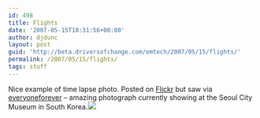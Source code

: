 ```yaml
---
id: 498
title: Flights
date: '2007-05-15T18:31:56+00:00'
author: djdunc
layout: post
guid: 'http://beta.driversofchange.com/emtech/2007/05/15/flights/'
permalink: /2007/05/15/flights/
tags: stuff
---
```


Nice example of time lapse photo. Posted on [Flickr](http://www.flickr.com/photos/superlocal/273964362/) but saw via [everyoneforever](http://www.everyoneforever.com/) – amazing photograph currently showing at the Seoul City Museum in South Korea.[![](https://i0.wp.com/www.everyoneforever.com/images_fullsize/70-261.jpg?w=400)](http://www.everyoneforever.com/content/2006-10-19/flights/ "Everyone Forever / Photography / Flights")